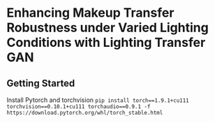 # Enhancing Makeup Transfer Robustness under Varied Lighting Conditions with Lighting Transfer GAN
## Getting Started
Install Pytorch and torchvision
`pip install torch==1.9.1+cu111 torchvision==0.10.1+cu111 torchaudio==0.9.1 -f https://download.pytorch.org/whl/torch_stable.html`
